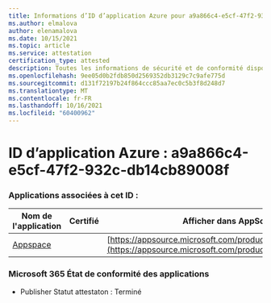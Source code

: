 ```yaml
---
title: Informations d’ID d’application Azure pour a9a866c4-e5cf-47f2-932c-db14cb89008f
ms.author: elmalova
author: elenamalova
ms.date: 10/15/2021
ms.topic: article
ms.service: attestation
certification_type: attested
description: Toutes les informations de sécurité et de conformité disponibles pour a9a866c4-e5cf-47f2-932c-db14cb89008f.
ms.openlocfilehash: 9ee05d0b2fdb850d2569352db3129c7c9afe775d
ms.sourcegitcommit: d131f72197b24f864ccc85aa7ec0c5b3f8d248d7
ms.translationtype: MT
ms.contentlocale: fr-FR
ms.lasthandoff: 10/16/2021
ms.locfileid: "60400962"
---
```

# <a name="azure-app-id-a9a866c4-e5cf-47f2-932c-db14cb89008f"></a>ID d’application Azure : a9a866c4-e5cf-47f2-932c-db14cb89008f


### <a name="apps-associated-with-this-id"></a>Applications associées à cet ID :
| **Nom de l'application** | **Certifié** | **Afficher dans AppSource** |
|--------------|---------------|-----------------------|
| [Appspace](https://docs.microsoft.com/microsoft-365-app-certification/forward/WA200001738) |  | [https://appsource.microsoft.com/product/office/WA200001738](https://appsource.microsoft.com/product/office/WA200001738) |

### <a name="microsoft-365-app-compliance-status"></a>Microsoft 365 État de conformité des applications
- Publisher Statut attestaton : Terminé
